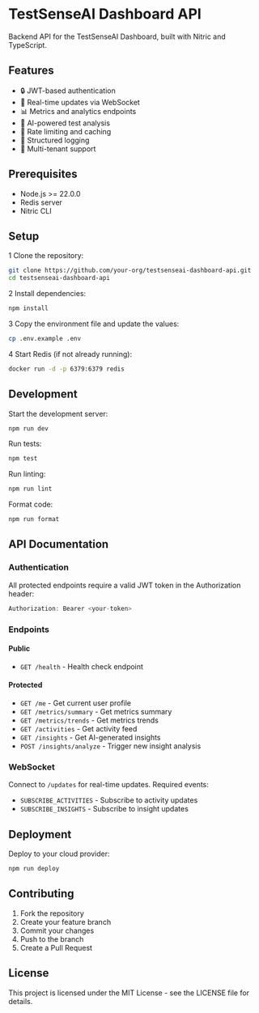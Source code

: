 # TestSenseAI Dashboard API

Backend API for the TestSenseAI Dashboard, built with Nitric and TypeScript.

## Features

- 🔒 JWT-based authentication
- 🚀 Real-time updates via WebSocket
- 📊 Metrics and analytics endpoints
- 🤖 AI-powered test analysis
- 🔄 Rate limiting and caching
- 📝 Structured logging
- 🎯 Multi-tenant support

## Prerequisites

- Node.js >= 22.0.0
- Redis server
- Nitric CLI

## Setup

1 Clone the repository:

```bash
git clone https://github.com/your-org/testsenseai-dashboard-api.git
cd testsenseai-dashboard-api
```

2 Install dependencies:

```bash
npm install
```

3 Copy the environment file and update the values:

```bash
cp .env.example .env
```

4 Start Redis (if not already running):

```bash
docker run -d -p 6379:6379 redis
```

## Development

Start the development server:

```bash
npm run dev
```

Run tests:

```bash
npm test
```

Run linting:

```bash
npm run lint
```

Format code:

```bash
npm run format
```

## API Documentation

### Authentication

All protected endpoints require a valid JWT token in the Authorization header:

```javascript
Authorization: Bearer <your-token>
```

### Endpoints

#### Public

- `GET /health` - Health check endpoint

#### Protected

- `GET /me` - Get current user profile
- `GET /metrics/summary` - Get metrics summary
- `GET /metrics/trends` - Get metrics trends
- `GET /activities` - Get activity feed
- `GET /insights` - Get AI-generated insights
- `POST /insights/analyze` - Trigger new insight analysis

### WebSocket

Connect to `/updates` for real-time updates. Required events:

- `SUBSCRIBE_ACTIVITIES` - Subscribe to activity updates
- `SUBSCRIBE_INSIGHTS` - Subscribe to insight updates

## Deployment

Deploy to your cloud provider:

```bash
npm run deploy
```

## Contributing

1. Fork the repository
2. Create your feature branch
3. Commit your changes
4. Push to the branch
5. Create a Pull Request

## License

This project is licensed under the MIT License - see the LICENSE file for details.
